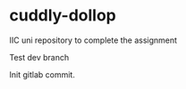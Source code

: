 # cuddly-dollop
IIC uni repository to complete the assignment

Test dev branch

Init gitlab commit.

